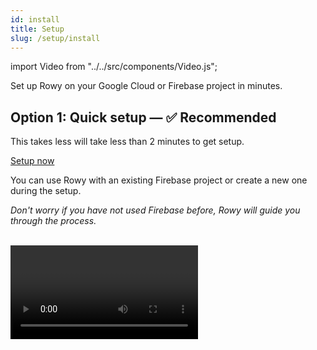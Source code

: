 ```yaml
---
id: install
title: Setup
slug: /setup/install
---
```


import Video from "../../src/components/Video.js";

Set up Rowy on your Google Cloud or Firebase project in minutes.

## Option 1: Quick setup — ✅ Recommended

This takes less will take less than 2 minutes to get setup. 

<p>
<a href="https://rowy.app/" class="button button--lg">Setup now</a>
</p>

You can use Rowy with an existing Firebase project or create a new one during the setup.

<i>Don't worry if you have not used Firebase before, Rowy will guide you through the process. </i>  <br/><br/>

<Video controls url="https://www.youtube.com/watch?v=7Vc-ZJDNYbM" />

## Option 2: Manual install

This option is only recommended if you want to develop and contribute to the project. 

:::warning Important note

- This setup is for developers wanting to contribute to Rowy open source project
- You have familiarity with Firebase and GCP console
- This option will not get automatic updates with latest feature. To get automatic updates, use [Option 1](/setup/install#option-1-quick-setup---recommended)
- There are also some [known issues](/setup/install#common-issues-with-option-2---manual-install) with manual install and we are not able to provide support for this option

If you want a nocode / lowcode like setup experience use Option 1 above. Also, to get Rowy Pro features and latest updates use 

- Before starting, make sure you have a Google Cloud or Firebase project with
**Firestore** and **Firebase Authentication** enabled.

Don’t have a project? [Learn how to create one&nbsp;→](./firebase-project.md)

:::

:::note Required software

- [Git](https://git-scm.com/downloads)
- [Node](https://nodejs.org/en/download/) 16+ (it’s easiest to install using
  [nvm](https://github.com/nvm-sh/nvm#intro))
- [Yarn](https://classic.yarnpkg.com/en/docs/install/) 1
- [Firebase CLI](https://firebase.google.com/docs/cli) 8+

:::

1. Make sure you’re logged in to your Firebase account in the Firebase CLI:

   ```bash
   firebase login
   ```

2. Clone the Rowy repo and open the created directory.

   ```bash
   git clone https://github.com/rowyio/rowy.git
   cd rowy
   ```

3. Set environment variables.

   - Create a `.env` file.
   - Get the **Project ID** and **Web API key** in the
     [Firebase Console&nbsp;&UpperRightArrow;](https://console.firebase.google.com/project/_/settings/general)  
     Can’t see it?
     [Enable Firebase Authentication&nbsp;&UpperRightArrow;](https://console.firebase.google.com/project/_/authentication)
     first.
   - Paste them in the `.env` file:
     ```bash
     VITE_APP_FIREBASE_PROJECT_ID=
     VITE_APP_FIREBASE_PROJECT_WEB_API_KEY=
     ```

4. Install frontend dependencies using Yarn.

   ```bash
   yarn
   ```

5. Run the app locally.

   ```bash
   yarn start
   ```

6. Sign in with your Google account. You’ll see an Access denied screen.

7. Set the `ADMIN` role for your account using
   [these instructions&nbsp;&RightArrow;](/how-to/roles?set-user-roles-tabs=admin-sdk#set-user-roles)

8. Sign out and sign in again from the browser, not the terminal to access your Rowy project.

9. Some backend features require Rowy Run to be installed on your project. You’ll
need to install [Rowy Run](/rowy-run) manually. 

10. You will not get updates to Rowy automatically, and would require [manual update](/rowy-run). To get automatic updates to the Rowy App, use the [Option 1](/setup/install#option-1-quick-setup---recommended).

### Common Issues with Option 2 - manual install

1. **ERROR MESSAGE:** `rowy@3.0.0: The engine "node" is incompatible with this module. Expected version ">=16". Got "14.19.0`.

   **FIX:** 
   - Update your node version to 16 or higher by downloading the latest LTS version from https://nodejs.org/en/download/.


2. **ERROR MESSAGE:** `auth/invalid-api-key: Firebase: Error (auth/invalid-api-key).`

   **FIX:** 
   - Login to the firebase account using the **Firebase CLI**. Install Firebase CLI globally using `npm install -g firebase-tools`.
   - **Setting up environment variables** as described in the 3rd step of the manual installation process.
